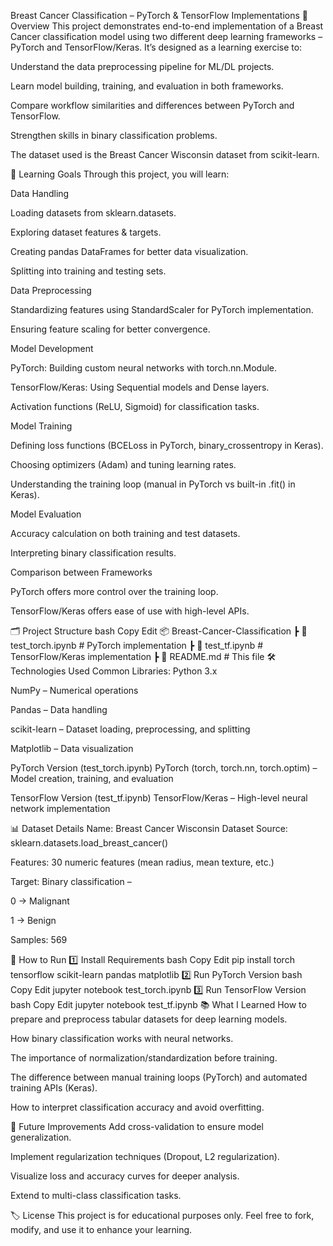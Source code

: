 Breast Cancer Classification – PyTorch & TensorFlow Implementations
📌 Overview
This project demonstrates end-to-end implementation of a Breast Cancer classification model using two different deep learning frameworks – PyTorch and TensorFlow/Keras.
It’s designed as a learning exercise to:

Understand the data preprocessing pipeline for ML/DL projects.

Learn model building, training, and evaluation in both frameworks.

Compare workflow similarities and differences between PyTorch and TensorFlow.

Strengthen skills in binary classification problems.

The dataset used is the Breast Cancer Wisconsin dataset from scikit-learn.

🧠 Learning Goals
Through this project, you will learn:

Data Handling

Loading datasets from sklearn.datasets.

Exploring dataset features & targets.

Creating pandas DataFrames for better data visualization.

Splitting into training and testing sets.

Data Preprocessing

Standardizing features using StandardScaler for PyTorch implementation.

Ensuring feature scaling for better convergence.

Model Development

PyTorch: Building custom neural networks with torch.nn.Module.

TensorFlow/Keras: Using Sequential models and Dense layers.

Activation functions (ReLU, Sigmoid) for classification tasks.

Model Training

Defining loss functions (BCELoss in PyTorch, binary_crossentropy in Keras).

Choosing optimizers (Adam) and tuning learning rates.

Understanding the training loop (manual in PyTorch vs built-in .fit() in Keras).

Model Evaluation

Accuracy calculation on both training and test datasets.

Interpreting binary classification results.

Comparison between Frameworks

PyTorch offers more control over the training loop.

TensorFlow/Keras offers ease of use with high-level APIs.

🗂️ Project Structure
bash
Copy
Edit
📦 Breast-Cancer-Classification
 ┣ 📜 test_torch.ipynb     # PyTorch implementation
 ┣ 📜 test_tf.ipynb        # TensorFlow/Keras implementation
 ┣ 📜 README.md            # This file
🛠️ Technologies Used
Common Libraries:
Python 3.x

NumPy – Numerical operations

Pandas – Data handling

scikit-learn – Dataset loading, preprocessing, and splitting

Matplotlib – Data visualization

PyTorch Version (test_torch.ipynb)
PyTorch (torch, torch.nn, torch.optim) – Model creation, training, and evaluation

TensorFlow Version (test_tf.ipynb)
TensorFlow/Keras – High-level neural network implementation

📊 Dataset Details
Name: Breast Cancer Wisconsin Dataset
Source: sklearn.datasets.load_breast_cancer()

Features: 30 numeric features (mean radius, mean texture, etc.)

Target: Binary classification –

0 → Malignant

1 → Benign

Samples: 569

🚀 How to Run
1️⃣ Install Requirements
bash
Copy
Edit
pip install torch tensorflow scikit-learn pandas matplotlib
2️⃣ Run PyTorch Version
bash
Copy
Edit
jupyter notebook test_torch.ipynb
3️⃣ Run TensorFlow Version
bash
Copy
Edit
jupyter notebook test_tf.ipynb
📚 What I Learned
How to prepare and preprocess tabular datasets for deep learning models.

How binary classification works with neural networks.

The importance of normalization/standardization before training.

The difference between manual training loops (PyTorch) and automated training APIs (Keras).

How to interpret classification accuracy and avoid overfitting.

🔮 Future Improvements
Add cross-validation to ensure model generalization.

Implement regularization techniques (Dropout, L2 regularization).

Visualize loss and accuracy curves for deeper analysis.

Extend to multi-class classification tasks.

🏷️ License
This project is for educational purposes only. Feel free to fork, modify, and use it to enhance your learning.
